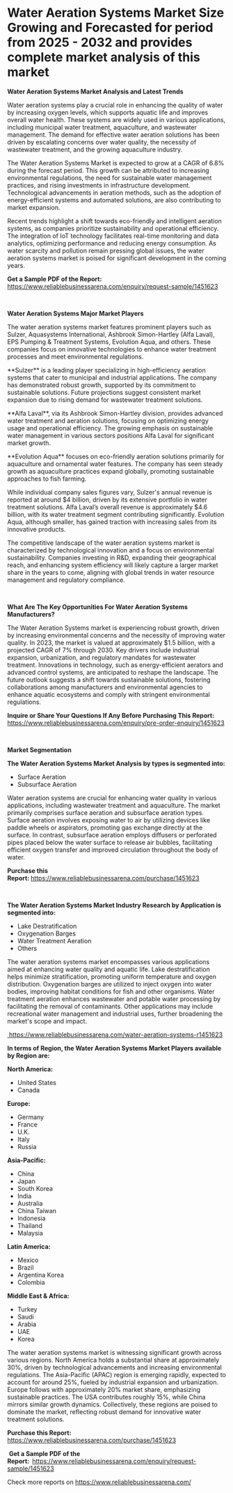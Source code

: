 <p><h1>Water Aeration Systems Market Size Growing and Forecasted for period from 2025 - 2032 and provides complete market analysis of this market</h1></p><p><strong>Water Aeration Systems Market Analysis and Latest Trends</strong></p>
<p><p>Water aeration systems play a crucial role in enhancing the quality of water by increasing oxygen levels, which supports aquatic life and improves overall water health. These systems are widely used in various applications, including municipal water treatment, aquaculture, and wastewater management. The demand for effective water aeration solutions has been driven by escalating concerns over water quality, the necessity of wastewater treatment, and the growing aquaculture industry.</p><p>The Water Aeration Systems Market is expected to grow at a CAGR of 6.8% during the forecast period. This growth can be attributed to increasing environmental regulations, the need for sustainable water management practices, and rising investments in infrastructure development. Technological advancements in aeration methods, such as the adoption of energy-efficient systems and automated solutions, are also contributing to market expansion.</p><p>Recent trends highlight a shift towards eco-friendly and intelligent aeration systems, as companies prioritize sustainability and operational efficiency. The integration of IoT technology facilitates real-time monitoring and data analytics, optimizing performance and reducing energy consumption. As water scarcity and pollution remain pressing global issues, the water aeration systems market is poised for significant development in the coming years.</p></p>
<p><strong>Get a Sample PDF of the Report:&nbsp;</strong> <a href="https://www.reliablebusinessarena.com/enquiry/request-sample/1451623?utm_campaign=3268&utm_medium=2&utm_source=Github&utm_content=ia&utm_term=09042025&utm_id=water-aeration-systems">https://www.reliablebusinessarena.com/enquiry/request-sample/1451623</a></p>
<p>&nbsp;</p>
<p><strong>Water Aeration Systems Major Market Players</strong></p>
<p><p>The water aeration systems market features prominent players such as Sulzer, Aquasystems International, Ashbrook Simon-Hartley (Alfa Laval), EPS Pumping & Treatment Systems, Evolution Aqua, and others. These companies focus on innovative technologies to enhance water treatment processes and meet environmental regulations. </p><p>**Sulzer** is a leading player specializing in high-efficiency aeration systems that cater to municipal and industrial applications. The company has demonstrated robust growth, supported by its commitment to sustainable solutions. Future projections suggest consistent market expansion due to rising demand for wastewater treatment solutions.</p><p>**Alfa Laval**, via its Ashbrook Simon-Hartley division, provides advanced water treatment and aeration solutions, focusing on optimizing energy usage and operational efficiency. The growing emphasis on sustainable water management in various sectors positions Alfa Laval for significant market growth.</p><p>**Evolution Aqua** focuses on eco-friendly aeration solutions primarily for aquaculture and ornamental water features. The company has seen steady growth as aquaculture practices expand globally, promoting sustainable approaches to fish farming.</p><p>While individual company sales figures vary, Sulzer's annual revenue is reported at around $4 billion, driven by its extensive portfolio in water treatment solutions. Alfa Laval’s overall revenue is approximately $4.6 billion, with its water treatment segment contributing significantly. Evolution Aqua, although smaller, has gained traction with increasing sales from its innovative products.</p><p>The competitive landscape of the water aeration systems market is characterized by technological innovation and a focus on environmental sustainability. Companies investing in R&D, expanding their geographical reach, and enhancing system efficiency will likely capture a larger market share in the years to come, aligning with global trends in water resource management and regulatory compliance.</p></p>
<p>&nbsp;</p>
<p><strong>What Are The Key Opportunities For Water Aeration Systems Manufacturers?</strong></p>
<p><p>The Water Aeration Systems market is experiencing robust growth, driven by increasing environmental concerns and the necessity of improving water quality. In 2023, the market is valued at approximately $1.5 billion, with a projected CAGR of 7% through 2030. Key drivers include industrial expansion, urbanization, and regulatory mandates for wastewater treatment. Innovations in technology, such as energy-efficient aerators and advanced control systems, are anticipated to reshape the landscape. The future outlook suggests a shift towards sustainable solutions, fostering collaborations among manufacturers and environmental agencies to enhance aquatic ecosystems and comply with stringent environmental regulations.</p></p>
<p><strong>Inquire or Share Your Questions If Any Before Purchasing This Report:</strong> <a href="https://www.reliablebusinessarena.com/enquiry/pre-order-enquiry/1451623?utm_campaign=3268&utm_medium=2&utm_source=Github&utm_content=ia&utm_term=09042025&utm_id=water-aeration-systems">https://www.reliablebusinessarena.com/enquiry/pre-order-enquiry/1451623</a></p>
<p>&nbsp;</p>
<p><strong>Market Segmentation</strong></p>
<p><strong>The Water Aeration Systems Market Analysis by types is segmented into:</strong></p>
<p><ul><li>Surface Aeration</li><li>Subsurface Aeration</li></ul></p>
<p><p>Water aeration systems are crucial for enhancing water quality in various applications, including wastewater treatment and aquaculture. The market primarily comprises surface aeration and subsurface aeration types. Surface aeration involves exposing water to air by utilizing devices like paddle wheels or aspirators, promoting gas exchange directly at the surface. In contrast, subsurface aeration employs diffusers or perforated pipes placed below the water surface to release air bubbles, facilitating efficient oxygen transfer and improved circulation throughout the body of water.</p></p>
<p><strong>Purchase this Report:&nbsp;</strong><a href="https://www.reliablebusinessarena.com/purchase/1451623?utm_campaign=3268&utm_medium=2&utm_source=Github&utm_content=ia&utm_term=09042025&utm_id=water-aeration-systems">https://www.reliablebusinessarena.com/purchase/1451623</a></p>
<p>&nbsp;</p>
<p><strong>The Water Aeration Systems Market Industry Research by Application is segmented into:</strong></p>
<p><ul><li>Lake Destratification</li><li>Oxygenation Barges</li><li>Water Treatment Aeration</li><li>Others</li></ul></p>
<p><p>The water aeration systems market encompasses various applications aimed at enhancing water quality and aquatic life. Lake destratification helps minimize stratification, promoting uniform temperature and oxygen distribution. Oxygenation barges are utilized to inject oxygen into water bodies, improving habitat conditions for fish and other organisms. Water treatment aeration enhances wastewater and potable water processing by facilitating the removal of contaminants. Other applications may include recreational water management and industrial uses, further broadening the market's scope and impact.</p></p>
<p><a href="https://www.reliablebusinessarena.com/water-aeration-systems-r1451623?utm_campaign=3268&utm_medium=2&utm_source=Github&utm_content=ia&utm_term=09042025&utm_id=water-aeration-systems">&nbsp;https://www.reliablebusinessarena.com/water-aeration-systems-r1451623</a></p>
<p><strong>In terms of Region, the Water Aeration Systems Market Players available by Region are:</strong></p>
<p>
    <p> <strong> North America: </strong>
        <ul>
            <li>United States</li>
            <li>Canada</li>
        </ul>
        </p> 
    <p> <strong> Europe: </strong>
        <ul>
            <li>Germany</li>
            <li>France</li>
            <li>U.K.</li>
            <li>Italy</li>
            <li>Russia</li>
        </ul>
        </p> 
    <p> <strong> Asia-Pacific: </strong>
        <ul>
            <li>China</li>
            <li>Japan</li>
            <li>South Korea</li>
            <li>India</li>
            <li>Australia</li>
            <li>China Taiwan</li>
            <li>Indonesia</li>
            <li>Thailand</li>
            <li>Malaysia</li>
        </ul>
        </p> 
    <p> <strong> Latin America: </strong>
        <ul>
            <li>Mexico</li>
            <li>Brazil</li>
            <li>Argentina Korea</li>
            <li>Colombia</li>
        </ul>
        </p> 
    <p> <strong> Middle East & Africa: </strong>
        <ul>
            <li>Turkey</li>
            <li>Saudi</li>
            <li>Arabia</li>
            <li>UAE</li>
            <li>Korea</li>
        </ul>
    </p>
    </p>
<p><p>The water aeration systems market is witnessing significant growth across various regions. North America holds a substantial share at approximately 30%, driven by technological advancements and increasing environmental regulations. The Asia-Pacific (APAC) region is emerging rapidly, expected to account for around 25%, fueled by industrial expansion and urbanization. Europe follows with approximately 20% market share, emphasizing sustainable practices. The USA contributes roughly 15%, while China mirrors similar growth dynamics. Collectively, these regions are poised to dominate the market, reflecting robust demand for innovative water treatment solutions.</p></p>
<p><strong>Purchase this Report: </strong><a href="https://www.reliablebusinessarena.com/purchase/1451623?utm_campaign=3268&utm_medium=2&utm_source=Github&utm_content=ia&utm_term=09042025&utm_id=water-aeration-systems">https://www.reliablebusinessarena.com/purchase/1451623</a></p>
<p>&nbsp;<strong>Get a Sample PDF of the Report:&nbsp;&nbsp;</strong><a href="https://www.reliablebusinessarena.com/enquiry/request-sample/1451623?utm_campaign=3268&utm_medium=2&utm_source=Github&utm_content=ia&utm_term=09042025&utm_id=water-aeration-systems">https://www.reliablebusinessarena.com/enquiry/request-sample/1451623</a></p>
<p><strong></strong></p>
<p>Check more reports on <a href="https://www.reliablebusinessarena.com/?utm_campaign=3268&utm_medium=2&utm_source=Github&utm_content=ia&utm_term=09042025&utm_id=water-aeration-systems">https://www.reliablebusinessarena.com/</a></p>